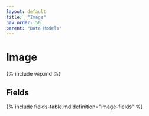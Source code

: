 ```yaml
---
layout: default
title:  "Image"
nav_order: 50
parent: "Data Models"
---
```


# Image

{% include wip.md %}

## Fields

{% include fields-table.md definition="image-fields" %}
